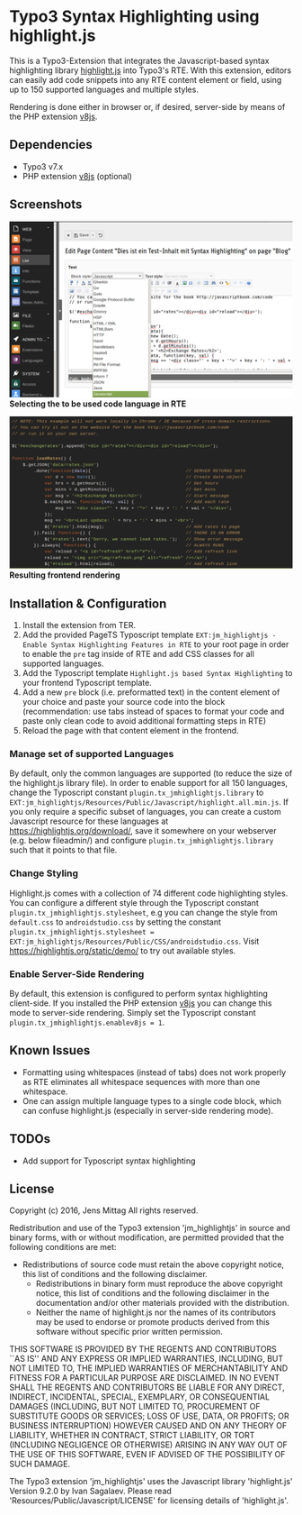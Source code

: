 # Typo3 Syntax Highlighting using highlight.js

This is a Typo3-Extension that integrates the Javascript-based syntax highlighting
library [highlight.js](https://highlightjs.org/) into Typo3's RTE. With this
extension, editors can easily add code snippets into any RTE content element or
field, using up to 150 supported languages and multiple styles. 

Rendering is done either in browser or, if desired, server-side by means of
the PHP extension [v8js](http://php.net/manual/en/book.v8js.php).

## Dependencies

- Typo3 v7.x
- PHP extension [v8js](http://php.net/manual/en/book.v8js.php) (optional)

## Screenshots

![Selecting the to be used code language in RTE](Documentation/Images/ScreenshotBackend.png)
**Selecting the to be used code language in RTE**

![Resulting frontend rendering](Documentation/Images/ScreenshotFrontend.png)
**Resulting frontend rendering**

## Installation & Configuration

1. Install the extension from TER.
2. Add the provided PageTS Typoscript template `EXT:jm_highlightjs - Enable Syntax Highlighting Features in RTE`
   to your root page in order to enable the `pre` tag inside of RTE and add CSS classes
   for all supported languages.
3. Add the Typoscript template `Highlight.js based Syntax Highlighting` to your frontend
   Typoscript template.
4. Add a new `pre` block (i.e. preformatted text) in the content element of your choice
   and paste your source code into the block (recommendation: use tabs instead of spaces
   to format your code and paste only clean code to avoid additional formatting steps in RTE)
5. Reload the page with that content element in the frontend.

### Manage set of supported Languages

By default, only the common languages are supported (to reduce the size of the highlight.js
library file). In order to enable support for all 150 languages, change the Typoscript
constant `plugin.tx_jmhighlightjs.library` to `EXT:jm_highlightjs/Resources/Public/Javascript/highlight.all.min.js`.
If you only require a specific subset of languages, you can create a custom Javascript
resource for these languages at https://highlightjs.org/download/, save it somewhere on
your webserver (e.g. below fileadmin/) and configure `plugin.tx_jmhighlightjs.library`
such that it points to that file.

### Change Styling

Highlight.js comes with a collection of 74 different code highlighting styles. You can configure
a different style through the Typoscript constant `plugin.tx_jmhighlightjs.stylesheet`, e.g
you can change the style from `default.css` to `androidstudio.css` by setting the constant
`plugin.tx_jmhighlightjs.stylesheet = EXT:jm_highlightjs/Resources/Public/CSS/androidstudio.css`.
Visit https://highlightjs.org/static/demo/ to try out available styles.

### Enable Server-Side Rendering

By default, this extension is configured to perform syntax highlighting client-side.
If you installed the PHP extension [v8js](http://php.net/manual/en/book.v8js.php)
you can change this mode to server-side rendering. Simply set the Typoscript constant
`plugin.tx_jmhighlightjs.enablev8js = 1`.

## Known Issues

- Formatting using whitespaces (instead of tabs) does not work properly as RTE eliminates all
  whitespace sequences with more than one whitespace.
- One can assign multiple language types to a single code block, which can confuse highlight.js
  (especially in server-side rendering mode).

## TODOs

- Add support for Typoscript syntax highlighting

## License

Copyright (c) 2016, Jens Mittag
All rights reserved.

Redistribution and use of the Typo3 extension 'jm_highlightjs' in source
and binary forms, with or without modification, are permitted provided
that the following conditions are met:

* Redistributions of source code must retain the above copyright
      notice, this list of conditions and the following disclaimer.
    * Redistributions in binary form must reproduce the above copyright
      notice, this list of conditions and the following disclaimer in the
      documentation and/or other materials provided with the distribution.
    * Neither the name of highlight.js nor the names of its contributors 
      may be used to endorse or promote products derived from this software 
      without specific prior written permission.

THIS SOFTWARE IS PROVIDED BY THE REGENTS AND CONTRIBUTORS ``AS IS'' AND ANY
EXPRESS OR IMPLIED WARRANTIES, INCLUDING, BUT NOT LIMITED TO, THE IMPLIED
WARRANTIES OF MERCHANTABILITY AND FITNESS FOR A PARTICULAR PURPOSE ARE
DISCLAIMED. IN NO EVENT SHALL THE REGENTS AND CONTRIBUTORS BE LIABLE FOR ANY
DIRECT, INDIRECT, INCIDENTAL, SPECIAL, EXEMPLARY, OR CONSEQUENTIAL DAMAGES
(INCLUDING, BUT NOT LIMITED TO, PROCUREMENT OF SUBSTITUTE GOODS OR SERVICES;
LOSS OF USE, DATA, OR PROFITS; OR BUSINESS INTERRUPTION) HOWEVER CAUSED AND
ON ANY THEORY OF LIABILITY, WHETHER IN CONTRACT, STRICT LIABILITY, OR TORT
(INCLUDING NEGLIGENCE OR OTHERWISE) ARISING IN ANY WAY OUT OF THE USE OF THIS
SOFTWARE, EVEN IF ADVISED OF THE POSSIBILITY OF SUCH DAMAGE.

The Typo3 extension 'jm_highlightjs' uses the Javascript library 'highlight.js'
Version 9.2.0 by Ivan Sagalaev. Please read 'Resources/Public/Javascript/LICENSE'
for licensing details of 'highlight.js'.
